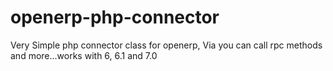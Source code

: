 openerp-php-connector
=====================

Very Simple php connector class for openerp, Via you can call rpc methods and more...works with 6, 6.1 and 7.0
